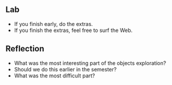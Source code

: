 Lab
---

* If you finish early, do the extras.
* If you finish the extras, feel free to surf the Web.

Reflection
----------

* What was the most interesting part of the objects exploration?
* Should we do this earlier in the semester?
* What was the most difficult part?
